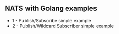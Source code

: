 ## NATS with Golang examples

- 1 - Publish/Subscribe simple example
- 2 - Publish/Wildcard Subscriber simple example
